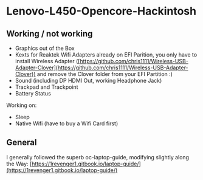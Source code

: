 # Lenovo-L450-Opencore-Hackintosh

## Working / not working
* Graphics out of the Box
* Kexts for Reaktek Wifi Adapters already on EFI Parition, you only have to install Wireless Adapter ([https://github.com/chris1111/Wireless-USB-Adapter-Clover](https://github.com/chris1111/Wireless-USB-Adapter-Clover)) and remove the Clover folder from your EFI Partition :)
* Sound (including DP HDMI Out, working Headphone Jack)
* Trackpad and Trackpoint
* Battery Status

Working on:

* Sleep
* Native Wifi (have to buy a Wifi Card first)



## General
I generally followed the superb oc-laptop-guide, modifying slightly along the Way: 
[https://1revenger1.gitbook.io/laptop-guide/](https://1revenger1.gitbook.io/laptop-guide/)

